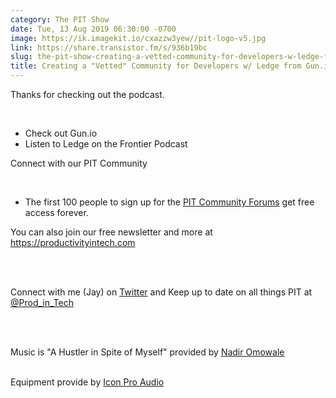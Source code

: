 ```yaml
---
category: The PIT Show
date: Tue, 13 Aug 2019 06:30:00 -0700
image: https://ik.imagekit.io/cxazzw3yew//pit-logo-v5.jpg
link: https://share.transistor.fm/s/936b19bc
slug: the-pit-show-creating-a-vetted-community-for-developers-w-ledge-from-gun-io
title: Creating a "Vetted" Community for Developers w/ Ledge from Gun.io
---
```


<p>Thanks for checking out the podcast. </p><p><br /></p><ul>
<li>Check out Gun.io</li>
<li>Listen to Ledge on the Frontier Podcast</li>
</ul><p>Connect with our PIT Community</p><p><br /></p><ul><li>The first 100 people to sign up for the <a href="https://productivityintech.palapa.co">PIT Community Forums</a> get free access forever. </li></ul><p>You can also join our free newsletter and more at <a href="https://productivityintech.com">https://productivityintech.com</a></p><p><br /></p><p><br />Connect with me (Jay) on <a href="https://twitter.com/kjaymiller">Twitter</a> and Keep up to date on all things PIT at<a href="https://twitter.com/prod_in_tech"> @Prod_in_Tech</a></p><p><br /></p><p><br />Music is "A Hustler in Spite of Myself" provided by <a href="https://nadiromowale.com">Nadir Omowale</a></p><p><br />Equipment provide by <a href="https://iconproaudio.com">Icon Pro Audio</a></p>